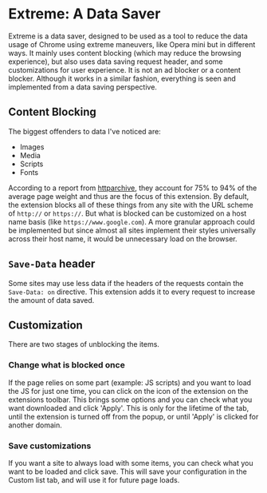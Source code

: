 # Extreme: A Data Saver

Extreme is a data saver, designed to be used as a tool to reduce the data usage
of Chrome using extreme maneuvers, like Opera mini but in different ways. It
mainly uses content blocking (which may reduce the browsing experience), but
also uses data saving request header, and some customizations for user
experience. It is not an ad blocker or a content blocker. Although it works in
a similar fashion, everything is seen and implemented from a data saving
perspective.

## Content Blocking

The biggest offenders to data I've noticed are:

- Images
- Media
- Scripts
- Fonts

According to a report from
[httparchive](https://httparchive.org/reports/page-weight), they account for
75% to 94% of the average page weight and thus are the focus of this
extension. By default, the extension blocks all of these things from any site
with the URL scheme of `http://` or `https://`. But what is blocked can be
customized on a host name basis (like `https://www.google.com`). A more
granular approach could be implemented but since almost all sites implement
their styles universally across their host name, it would be unnecessary load
on the browser.

## `Save-Data` header

Some sites may use less data if the headers of the requests contain the
`Save-Data: on` directive. This extension adds it to every request to increase
the amount of data saved.

## Customization

There are two stages of unblocking the items.

### Change what is blocked once

If the page relies on some part (example: JS scripts) and you want to load the
JS for just one time, you can click on the icon of the extension on the
extensions toolbar. This brings some options and you can check what you want
downloaded and click 'Apply'. This is only for the lifetime of the tab, until
the extension is turned off from the popup, or until 'Apply' is clicked for another
domain.

### Save customizations

If you want a site to always load with some items, you can check what you want
to be loaded and click save. This will save your configuration in the Custom
list tab, and will use it for future page loads.
